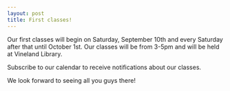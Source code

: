 ```yaml
---
layout: post
title: First classes!
---
```


Our first classes will begin on Saturday, September 10th and every Saturday after that until October 1st. Our classes will be from 3-5pm and will be held at Vineland Library.

Subscribe to our calendar to receive notifications about our classes.

We look forward to seeing all you guys there!
